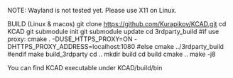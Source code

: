 NOTE: Wayland is not tested yet. Please use X11 on Linux.

BUILD (Linux & macos)
git clone https://github.com/Kurapikov/KCAD.git
cd KCAD
git submodule init
git submodule update
cd 3rdparty_build
#if use proxy:
  cmake . -DUSE_HTTPS_PROXY=ON -DHTTPS_PROXY_ADDRESS=localhost:1080
#else
  cmake ../3rdparty_build
#endif
make build_3rdparty
cd ..
mkdir build
cd build
cmake ..
make -j8

You can find KCAD executable under KCAD/build/bin
